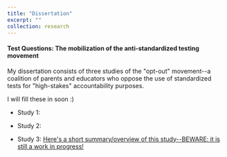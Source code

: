 ```yaml
---
title: "Dissertation"
excerpt: ""
collection: research
---
```


#### Test Questions: The mobilization of the anti-standardized testing movement

My dissertation consists of three studies of the "opt-out" movement--a coalition of parents and educators who oppose the use of standardized tests for "high-stakes" accountability purposes.

I will fill these in soon :)

- Study 1:

- Study 2:

- Study 3: [Here's a short summary/overview of this study--BEWARE: it is still a work in progress!]()

